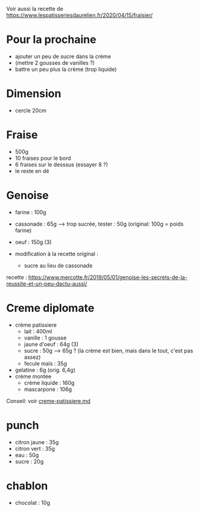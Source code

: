Voir aussi la recette de https://www.lespatisseriesdaurelien.fr/2020/04/15/fraisier/

Pour la prochaine
==================

- ajouter un peu de sucre dans la crème
- (mettre 2 gousses de vanilles ?)
- battre un peu plus la crème (trop liquide)



# Dimension
- cercle 20cm

# Fraise
- 500g
- 10 fraises pour le bord
- 6 fraises sur le desssus (essayer 8 ?)
- le reste en dé


# Genoise
- farine    :   100g
- cassonade :   65g --> trop sucrée, tester : 50g (original: 100g = poids farine)
- oeuf      :   150g (3)


- modification à la recette original : 
    - sucre au lieu de cassonade

recette : https://www.mercotte.fr/2019/05/01/genoise-les-secrets-de-la-reussite-et-un-peu-dactu-aussi/

# Creme diplomate
- crème patissiere
    - lait          :   400ml
    - vanille       :   1 gousse
    - jaune d'oeuf  :   64g (3) 
    - sucre         :   50g --> 65g ? (la crème est bien, mais dans le tout, c'est pas assez)
    - fecule maïs   :   35g
- gelatine          :   6g (orig. 6,4g)
- crème montée
    - crème liquide :   160g
    - mascarpone    :   106g

Conseil: voir [creme-patissiere.md](base/creme-patissiere.md)

# punch
- citron jaune  :   35g
- citron vert   :   35g
- eau           :   50g
- sucre         :   20g

# chablon
- chocolat  :   10g
